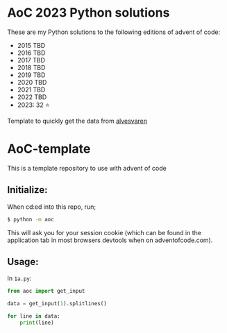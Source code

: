 # AoC 2023 Python solutions

These are my Python solutions to the following editions of advent of code:

- 2015 TBD
- 2016 TBD
- 2017 TBD
- 2018 TBD
- 2019 TBD
- 2020 TBD
- 2021 TBD
- 2022 TBD
- 2023: 32 :star:

Template to quickly get the data from [alvesvaren](https://github.com/alvesvaren/AoC-template)

# AoC-template

This is a template repository to use with advent of code

## Initialize:

When cd:ed into this repo, run;

```bash
$ python -m aoc
```

This will ask you for your session cookie (which can be found in the application tab in most browsers devtools when on adventofcode.com).

## Usage: 

In `1a.py`:
```python
from aoc import get_input

data = get_input(1).splitlines()

for line in data:
    print(line)

```

